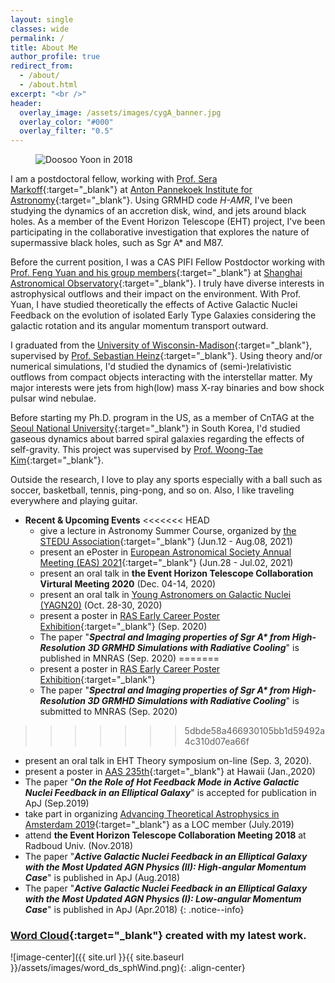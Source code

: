 ```yaml
---
layout: single
classes: wide
permalink: /
title: About Me
author_profile: true
redirect_from: 
  - /about/
  - /about.html
excerpt: "<br />"
header:
  overlay_image: /assets/images/cygA_banner.jpg
  overlay_color: "#000"
  overlay_filter: "0.5"
---
```


<!-- {% include figure image_path="/assets/images/ds_phot.jpg" alt="Doosoo Yoon in 2018" %}{: .align-right} -->

<figure style="width: 300px" class="align-right">
  <img src="{{ site.url }}{{ site.baseurl }}/assets/images/ds_phot.jpg" alt="Doosoo Yoon in 2018">
  <!-- <figcaption>Itty-bitty caption.</figcaption> -->
</figure>

I am a postdoctoral fellow, working with [Prof. Sera Markoff](http://www.seramarkoff.com/){:target="_blank"} at [Anton Pannekoek Institute for Astronomy](http://api.uva.nl/){:target="_blank"}.
Using GRMHD code _H-AMR_, I've been studying the dynamics of an accretion disk, wind, and jets around black holes. As a member of the Event Horizon Telescope (EHT) project,
I've been participating in the collaborative investigation that explores the nature of supermassive black holes, such as Sgr A* and M87.

Before the current position,
I was a CAS PIFI Fellow Postdoctor working with [Prof. Feng Yuan and his group members](http://center.shao.ac.cn/fyuan){:target="_blank"} at [Shanghai Astronomical Observatory](http://english.shao.cas.cn/){:target="_blank"}.
I truly have diverse interests in astrophysical outflows and their impact on the environment. With Prof. Yuan, I have
studied theoretically the effects of Active Galactic Nuclei Feedback on the evolution of isolated Early Type Galaxies
considering the galactic rotation and its angular momentum transport outward. 

I graduated from the [University of Wisconsin-Madison](http://www.astro.wisc.edu/){:target="_blank"}, supervised by [Prof. Sebastian Heinz](http://www.astro.wisc.edu/~heinzs){:target="_blank"}.
Using theory and/or numerical simulations, I'd studied the dynamics of (semi-)relativistic 
outflows from compact objects interacting with the interstellar matter. My major interests were
jets from high(low) mass X-ray binaries and bow shock pulsar wind nebulae.

Before starting my Ph.D. program in the US, as a member of CnTAG at the [Seoul National University](http://astro2.snu.ac.kr/e_main.php){:target="_blank"} in South Korea, 
I'd studied gaseous dynamics about barred spiral galaxies
regarding the effects of self-gravity.
This project was supervised by [Prof. Woong-Tae Kim](http://astro.snu.ac.kr/~wkim/){:target="_blank"}.

Outside the research, I love to play any sports especially with a ball such as soccer, basketball, 
tennis, ping-pong, and so on. Also, I like traveling everywhere and playing guitar.


* **Recent & Upcoming Events** 
<<<<<<< HEAD
   * give a lecture in Astronomy Summer Course, organized by [the STEDU Association](https://www.steduassociation.com/){:target="_blank"} (Jun.12 - Aug.08, 2021)
   * present an ePoster in [European Astronomical Society Annual Meeting (EAS) 2021](https://eas.unige.ch/EAS2021/){:target="_blank"} (Jun.28 - Jul.02, 2021)
   * present an oral talk in **the Event Horizon Telescope Collaboration Virtural Meeting 2020** (Dec. 04-14, 2020)
   * present an oral talk in [Young Astronomers on Galactic Nuclei (YAGN20)](https://indico.nbi.ku.dk/event/1305/) (Oct. 28-30, 2020)
   * present a poster in [RAS Early Career Poster Exhibition](https://ras.ac.uk/ras-2020-posters){:target="_blank"} (Sep. 2020)
   * The paper "***Spectral and Imaging properties of Sgr A\* from High-Resolution 3D GRMHD Simulations with Radiative Cooling***" is published in MNRAS (Sep. 2020)
=======
   * present a poster in [RAS Early Career Poster Exhibition](https://ras.ac.uk/ras-2020-posters){:target="_blank"}
   * The paper "***Spectral and Imaging properties of Sgr A\* from High-Resolution 3D GRMHD Simulations with Radiative Cooling***" is submitted to MNRAS (Sep. 2020)
>>>>>>> 5dbde58a466930105bb1d59492a4c310d07ea66f
   * present an oral talk in EHT Theory symposium on-line (Sep. 3, 2020). 
   * present a poster in [AAS 235th](https://aas.org/meetings/aas235){:target="_blank"} at Hawaii (Jan.,2020)
   * The paper "***On the Role of Hot Feedback Mode in Active Galactic Nuclei Feedback in an Elliptical Galaxy***" is accepted for publication in ApJ (Sep.2019)
   * take part in organizing [Advancing Theoretical Astrophysics in Amsterdam 2019](https://collectiveastronomy.github.io/advancingtheoastro/){:target="_blank"} as a LOC member (July.2019) 
   * attend **the Event Horizon Telescope Collaboration Meeting 2018** at Radboud Univ. (Nov.2018)
   * The paper "***Active Galactic Nuclei Feedback in an Elliptical Galaxy with the Most Updated AGN Physics (II): High-angular Momentum Case***" is published in ApJ (Aug.2018)
   * The paper "***Active Galactic Nuclei Feedback in an Elliptical Galaxy with the Most Updated AGN Physics (I): Low-angular Momentum Case***" is published in ApJ (Apr.2018)
{: .notice--info}
<!--   
   * present a seminar talk at the University of Iowa, Iowa city (Sep. 5, 2017)
   * present a poster in [HEAD meeting 16th](http://aas.org/meetings/head16){:target="_blank"} at Idaho (Aug.20-24,2017)
   * present an oral talk in Accreting black holes and AGN feedback conference at Harbin (Jul.24-27,2017) 
   * present an oral talk in [APRIM Conference](http://www.aprim2017.tw/){:target="_blank"} at Taiwan (Jul.3-7,2017)
   * present an oral talk in key laboratory meeting at Taiwan (Jul.1-3,2017)
   * The paper "***Bow-shock Pulsar Wind Nebulae Passing Through Density Discontinuities***" is published in MNRAS (Jan.2017)
   * award the [NSFC Research Fund for Young International Scientists](http://www.nsfc.gov.cn/publish/portal0/tab38/info51758.htm){:target="_blank"} (Aug.18,2016)
   * attend the Cloudy Workshop at Shandong University (Jun. 20, 2016)
   * The paper "***Formation of Recollimation Shocks in Jets of High-mass X-ray Binaries***" is published in MNRAS (Jan.2016)
   * present an oral talk in [Astrophysics Symposium](http://astrophysics.csp.escience.cn/dct/page/1) at Suzhou, China (Dec.4-6,2015)
   * award [CAS PIFI Fellowship](http://english.bic.cas.cn/AF/Fe/201507/t20150723_150727.html) starting from Jan., 2016
   * start postdoctoral position at Shanghai Astronomical Observatory (Nov.01,2015)
   * The paper "*Global Simulations of the Interaction of Microquasar Jets with a Stellar wind in High-Mass X-ray Binaries*" is accepted to ApJ (Jan.06,2015) 
   * award [Vilas Conference Presentation Fund](http://grad.wisc.edu/pd/vilas/conference/) 2014 Fall at UW-Madison
   * present a poster in [AAS 225th](http://aas.org/meetings/aas225) at Seattle, WA (Jan.04-08,2015)
   * present a poster in [Chandra Sience Symposium](http://cxc.harvard.edu/symposium_2014/) at Boston, MA (Nov.18-21,2014)
   * award the allocation of high-end computational resources in [the XSEDE](https://www.xsede.org/) starting from Sep., 2014
   * present an oral talk in  [APRIM 2014](http://www.aprim2014.org/) at DaeJeon in South Korea (Aug.18-22,2014)
   * present a poster in [HEAD meeting 14th](http://aas.org/meetings/head14) at Chicago (Aug.17-21,2014)
   * award [AAS International Travel Grant](http://aas.org/grants-and-prizes/international-travel-grants) for APRIM 2014 meeting
   * award [Vilas Conference Presentation Fund](http://grad.wisc.edu/pd/vilas/conference/) 2014 Spring at UW-Madison
   * present a poster in [AAS 223rd](http://aas.org/meetings/223rd-aas-meeting-washington-dc) at Washington (Jan.,2014) 
-->


### [Word Cloud](https://amueller.github.io/word_cloud/){:target="_blank"} created with my latest work.

![image-center]({{ site.url }}{{ site.baseurl }}/assets/images/word_ds_sphWind.png){: .align-center}

<!-- {% include figure image_path="/assets/images/word_ds_sphWind.png" alt="microquasar jet" %}{: .align-center} -->
